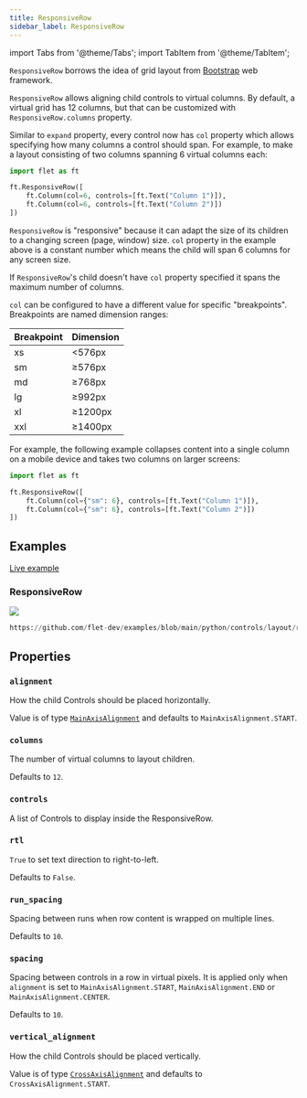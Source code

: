```yaml
---
title: ResponsiveRow
sidebar_label: ResponsiveRow
---
```


import Tabs from '@theme/Tabs';
import TabItem from '@theme/TabItem';

`ResponsiveRow` borrows the idea of grid layout from [Bootstrap](https://getbootstrap.com/docs/5.2/layout/grid/) web framework.

`ResponsiveRow` allows aligning child controls to virtual columns. By default, a virtual grid has 12 columns, but that can be customized with `ResponsiveRow.columns` property.

Similar to `expand` property, every control now has `col` property which allows specifying how many columns a control should span. For example, to make a layout consisting of two columns spanning 6 virtual columns each:

```python
import flet as ft

ft.ResponsiveRow([
    ft.Column(col=6, controls=[ft.Text("Column 1")]),
    ft.Column(col=6, controls=[ft.Text("Column 2")])
])
```

`ResponsiveRow` is "responsive" because it can adapt the size of its children to a changing screen (page, window) size. `col` property in the example above is a constant number which means the child will span 6 columns for any screen size.

If `ResponsiveRow`'s child doesn't have `col` property specified it spans the maximum number of columns.

`col` can be configured to have a different value for specific "breakpoints". Breakpoints are named dimension ranges:

| Breakpoint | Dimension |
|---|---|
| xs | \<576px |
| sm | ≥576px |
| md | ≥768px |
| lg | ≥992px |
| xl | ≥1200px |
| xxl | ≥1400px |

For example, the following example collapses content into a single column on a mobile device and takes two columns on larger screens:

```python
import flet as ft

ft.ResponsiveRow([
    ft.Column(col={"sm": 6}, controls=[ft.Text("Column 1")]),
    ft.Column(col={"sm": 6}, controls=[ft.Text("Column 2")])
])
```

## Examples

[Live example](https://flet-controls-gallery.fly.dev/layout/responsiverow)

### ResponsiveRow

<img src="/img/docs/controls/responsive-row/responsive-row.gif" className="screenshot-100"/>



```python reference
https://github.com/flet-dev/examples/blob/main/python/controls/layout/responsive-row/responsive-layout.py
```


## Properties

### `alignment`

How the child Controls should be placed horizontally.

Value is of type [`MainAxisAlignment`](/docs/reference/types/mainaxisalignment) and defaults
to `MainAxisAlignment.START`.

### `columns`

The number of virtual columns to layout children.

Defaults to `12`.

### `controls`

A list of Controls to display inside the ResponsiveRow.

### `rtl`

`True` to set text direction to right-to-left.

Defaults to `False`.

### `run_spacing`

Spacing between runs when row content is wrapped on multiple lines.

Defaults to `10`.

### `spacing`

Spacing between controls in a row in virtual pixels. It is applied only when `alignment` is set
to `MainAxisAlignment.START`, `MainAxisAlignment.END` or `MainAxisAlignment.CENTER`.

Defaults to `10`.

### `vertical_alignment`

How the child Controls should be placed vertically.

Value is of type [`CrossAxisAlignment`](/docs/reference/types/crossaxisalignment) and defaults
to `CrossAxisAlignment.START`.
